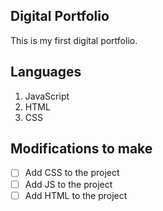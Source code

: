 ## Digital Portfolio

This is my first digital portfolio.

## Languages

1. JavaScript
2. HTML
3. CSS

## Modifications to make

- [ ] Add CSS to the project
- [ ] Add JS to the project
- [ ] Add HTML to the project